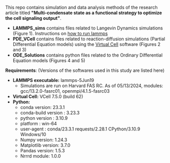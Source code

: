 This repo contains simulation and data analysis methods of the research article titled **"Multi-condensate state as a functional strategy to optimize the cell signaling output"**.
*  __LAMMPS_sims__ contains files related to Langevin Dynamics simulations (Figure 1). Instructions on [how to run lammps](https://docs.lammps.org/Run_head.html)
*  __PDE_VCell__ contains files related to reaction-diffusion simulations (Partial Differential Equation models) using the [Virtual Cell](https://vcell.org/support) software (Figures 2 and 3)
*  __ODE_Solutions__ contains python files related to the Ordinary Differential Equation models (Figures 4 and 5)

__Requirements__:
(Versions of the softwares used in this study are listed here)
* __LAMMPS executable:__ lammps-5Jun19
    * Simulations are run on Harvard FAS RC. As of 05/13/2024, modules: gcc/13.2.0-fasrc01,  openmpi/4.1.5-fasrc03
* __Virtual Cell:__ VCell 7.5.0 (build 62)
* __Python:__
    * conda version: 23.3.1
    * conda-build version : 3.23.3
    * python version : 3.10.9
    * platform : win-64
    * user-agent : conda/23.3.1 requests/2.28.1 CPython/3.10.9 Windows/10 
    * Numpy version: 1.24.3
    * Matplotlib version: 3.7.0
    * Pandas version: 1.5.3
    * Nrrrd module: 1.0.0
